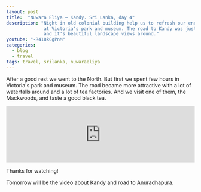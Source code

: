 ```yaml
---
layout: post
title:  "Nuwara Eliya – Kandy. Sri Lanka, day 4"
description: "Night in old colonial building help us to refresh our energy and we had a great time 
              at Victoria's park and museum. The road to Kandy was just amazing in quality 
              and it's beautiful landscape views around."
youtube: "-R418kCgPnM"
categories:
  - blog
  - travel
tags: travel, srilanka, nuwaraeliya
---
```


After a good rest we went to the North. But first we spent few hours in Victoria's park and museum.
The road became more attractive with a lot of waterfalls around and a lot of tea factories. 
And we visit one of them, the Mackwoods, and taste a good black tea.

<div class="video_responsive">
  <iframe width="100%"
          src="https://www.youtube.com/embed/-R418kCgPnM"
          frameborder="0"
          allowfullscreen></iframe>
</div>

Thanks for watching!

Tomorrow will be the video about Kandy and road to Anuradhapura.
